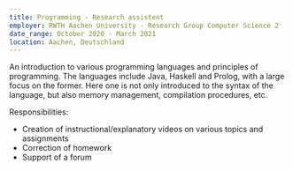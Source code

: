 ```yaml
---
title: Programming - Research assistent
employer: RWTH Aachen University - Research Group Computer Science 2
date_range: October 2020 - March 2021
location: Aachen, Deutschland
---
```

An introduction to various programming languages and principles of programming. The languages include Java, Haskell and Prolog, with a large focus on the former. Here one is not only introduced to the syntax of the language, but also memory management, compilation procedures, etc.

Responsibilities:
- Creation of instructional/explanatory videos on various topics and assignments
- Correction of homework
- Support of a forum